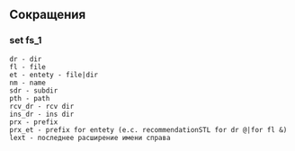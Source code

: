 ## Сокращения

### set fs_1
    dr - dir
    fl - file
    et - entety - file|dir
    nm - name
    sdr - subdir
    pth - path
    rcv_dr - rcv dir
    ins_dr - ins dir
    prx - prefix
    prx_et - prefix for entety (e.c. recommendationSTL for dr @|for fl &)
    lext - последнее расширение имени справа
    